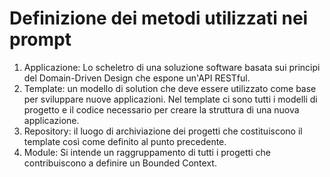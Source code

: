 # Definizione dei metodi utilizzati nei prompt

1. Applicazione: Lo scheletro di una soluzione software basata sui principi del Domain-Driven Design che espone un'API RESTful.
2. Template: un modello di solution che deve essere utilizzato come base per sviluppare nuove applicazioni. Nel template ci sono tutti i modelli di progetto e il codice necessario per creare la struttura di una nuova applicazione.
3. Repository: il luogo di archiviazione dei progetti che costituiscono il template così come definito al punto precedente.
4. Module: Si intende un raggruppamento di tutti i progetti che contribuiscono a definire un Bounded Context.
